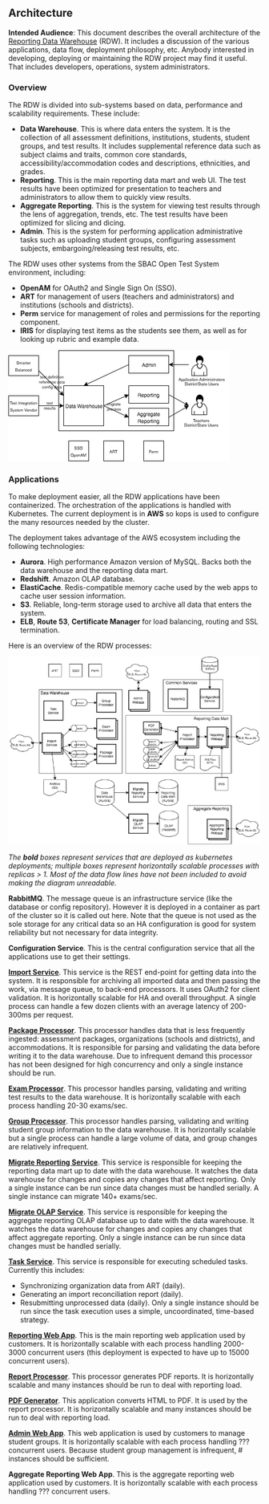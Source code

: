 ## Architecture 

**Intended Audience**: This document describes the overall architecture of the [Reporting Data Warehouse](../README.md) (RDW). It includes a discussion of the various applications, data flow, deployment philosophy, etc. Anybody interested in developing, deploying or maintaining the RDW project may find it useful. That includes developers, operations, system administrators.

### Overview

The RDW is divided into sub-systems based on data, performance and scalability requirements. These include:

* **Data Warehouse**. This is where data enters the system. It is the collection of all assessment definitions, institutions, students, student groups, and test results. It includes supplemental reference data such as subject claims and traits, common core standards, accessibility/accommodation codes and descriptions, ethnicities, and grades.
* **Reporting**. This is the main reporting data mart and web UI. The test results have been optimized for presentation to teachers and administrators to allow them to quickly view results.
* **Aggregate Reporting**. This is the system for viewing test results through the lens of aggregation, trends, etc. The test results have been optimized for slicing and dicing.
* **Admin**. This is the system for performing application administrative tasks such as uploading student groups, configuring assessment subjects, embargoing/releasing test results, etc. 

The RDW uses other systems from the SBAC Open Test System environment, including:

* **OpenAM** for OAuth2 and Single Sign On (SSO).
* **ART** for management of users (teachers and administrators) and institutions (schools and districts).
* **Perm** service for management of roles and permissions for the reporting component.
* **IRIS** for displaying test items as the students see them, as well as for looking up rubric and example data.

![RDW Overview](rdw-overview.png)


### Applications

To make deployment easier, all the RDW applications have been containerized. The orchestration of the applications is handled with Kubernetes. The current deployment is in **AWS** so kops is used to configure the many resources needed by the cluster.

The deployment takes advantage of the AWS ecosystem including the following technologies:

* **Aurora**. High performance Amazon version of MySQL. Backs both the data warehouse and the reporting data mart.
* **Redshift**. Amazon OLAP database.
* **ElastiCache**. Redis-compatible memory cache used by the web apps to cache user session information.
* **S3**. Reliable, long-term storage used to archive all data that enters the system.
* **ELB**, **Route 53**, **Certificate Manager** for load balancing, routing and SSL termination.

Here is an overview of the RDW processes:

![RDW Processes](rdw-processes.png)

*The* ***bold*** *boxes represent services that are deployed as kubernetes deployments; multiple boxes represent horizontally scalable processes with replicas > 1. Most of the data flow lines have not been included to avoid making the diagram unreadable.*

**RabbitMQ**. The message queue is an infrastructure service (like the database or config repository). However it is deployed in a container as part of the cluster so it is called out here. Note that the queue is not used as the sole storage for any critical data so an HA configuration is good for system reliability but not necessary for data integrity.

**Configuration Service**. This is the central configuration service that all the applications use to get their settings.

**[Import Service](Runbook.md#import-service)**. This service is the REST end-point for getting data into the system. It is responsible for archiving all imported data and then passing the work, via message queue, to back-end processors. It uses OAuth2 for client validation. It is horizontally scalable for HA and overall throughput. A single process can handle a few dozen clients with an average latency of 200-300ms per request.  

**[Package Processor](Runbook.md#package-processor)**. This processor handles data that is less frequently ingested: assessment packages, organizations (schools and districts), and accommodations. It is responsible for parsing and validating the data before writing it to the data warehouse. Due to infrequent demand this processor has not been designed for high concurrency and only a single instance should be run.

**[Exam Processor](Runbook.md#exam-processor)**. This processor handles parsing, validating and writing test results to the data warehouse. It is horizontally scalable with each process handling 20-30 exams/sec. 

**[Group Processor](Runbook.md#group-processor)**. This processor handles parsing, validating and writing student group information to the data warehouse. It is horizontally scalable but a single process can handle a large volume of data, and group changes are relatively infrequent.

**[Migrate Reporting Service](Runbook.md#migrate-reporting)**. This service is responsible for keeping the reporting data mart up to date with the data warehouse. It watches the data warehouse for changes and copies any changes that affect reporting. Only a single instance can be run since data changes must be handled serially. A single instance can migrate 140+ exams/sec.  

**[Migrate OLAP Service](Runbook.md#migrate-olap)**. This service is responsible for keeping the aggregate reporting OLAP database up to date with the data warehouse. It watches the data warehouse for changes and copies any changes that affect aggregate reporting. Only a single instance can be run since data changes must be handled serially. 

**[Task Service](Runbook.md#task-service)**. This service is responsible for executing scheduled tasks. Currently this includes:
* Synchronizing organization data from ART (daily).
* Generating an import reconciliation report (daily).
* Resubmitting unprocessed data (daily).
Only a single instance should be run since the task execution uses a simple, uncoordinated, time-based strategy.

**[Reporting Web App](Runbook.md#reporting-webapp)**. This is the main reporting web application used by customers. It is horizontally scalable with each process handling 2000-3000 concurrent users (this deployment is expected to have up to 15000 concurrent users). 

**[Report Processor](Runbook.md#report-processor)**. This processor generates PDF reports. It is horizontally scalable and many instances should be run to deal with reporting load.  

**[PDF Generator](Runbook.md#pdf-generator)**. This application converts HTML to PDF. It is used by the report processor. It is horizontally scalable and many instances should be run to deal with reporting load. 

**[Admin Web App](Runbook.md#admin-webapp)**. This web application is used by customers to manage student groups. It is horizontally scalable with each process handling ??? concurrent users. Because student group management is infrequent, # instances should be sufficient.

**Aggregate Reporting Web App**. This is the aggregate reporting web application used by customers. It is horizontally scalable with each process handling ??? concurrent users.

